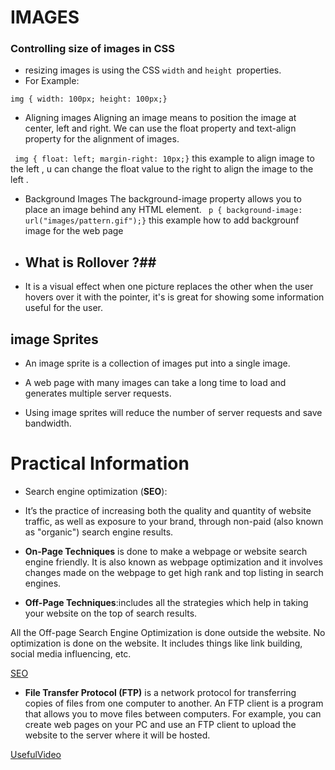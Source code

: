 # IMAGES #

### Controlling size of images in CSS ###

- resizing images is using the CSS ` width ` and `height `properties.
 - For Example:

` img {
width: 100px;
height: 100px;} `


- Aligning images
Aligning an image means to position the image at center, left and right. We can use the float property and text-align property for the alignment of images.

` img {
float: left;
margin-right: 10px;}` 
this example to align image to the left , u can change the float value to the right to align the image to the left .

- Background Images
The background-image property allows you to place an image behind any HTML element.
` p {
background-image: url("images/pattern.gif");}`
this example how to add backgrounf image for the web page 

- ## What is Rollover ?## 
- It is a visual effect when one picture replaces the other when the user hovers over it with the pointer, it's is great for showing some information useful for the user.

## image Sprites ##

- An image sprite is a collection of images put into a single image.

- A web page with many images can take a long time to load and generates multiple server requests.

- Using image sprites will reduce the number of server requests and save bandwidth.

# Practical Information #

- Search engine optimization (**SEO**):
- It’s the practice of increasing both the quality and quantity of website traffic, as well as exposure to your brand, through non-paid (also known as "organic") search engine results.

- **On-Page Techniques** is done to make a webpage or website search engine friendly. It is also known as webpage optimization and it involves changes made on the webpage to get high rank and top listing in search engines.

- **Off-Page Techniques**:includes all the strategies which help in taking your website on the top of search results.

All the Off-page Search Engine Optimization is done outside the website. No optimization is done on the website. It includes things like link building, social media influencing, etc.



[SEO](https://neilpatel.com/wp-content/uploads/2016/01/image01.jpg)

- **File Transfer Protocol (FTP)** is a network protocol for transferring copies of files from one computer to another. An FTP client is a program that allows you to move files between computers. For example, you can create web pages on your PC and use an FTP client to upload the website to the server where it will be hosted.

[UsefulVideo](https://youtu.be/vGsGEuFRP7w)
